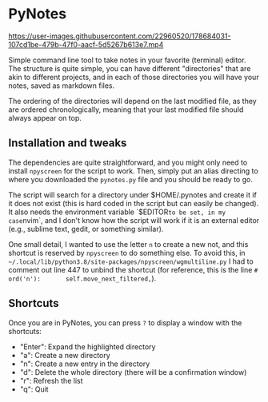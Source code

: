 # PyNotes

https://user-images.githubusercontent.com/22960520/178684031-107cd1be-479b-47f0-aacf-5d5267b613e7.mp4

Simple command line tool to take notes in your favorite (terminal) editor. The structure is quite simple, you can have different "directories" that are akin to different projects, and in each of those directories you will have your notes, saved as markdown files.

The ordering of the directories will depend on the last modified file, as they are ordered chronologically, meaning that your last modified file should always appear on top.

## Installation and tweaks

The dependencies are quite straightforward, and you might only need to install `npyscreen` for the script to work. Then, simply put an alias directing to where you downloaded the `pynotes.py` file and you should be ready to go.

The script will search for a directory under $HOME/.pynotes and create it if it does not exist (this is hard coded in the script but can easily be changed). It also needs the environment variable `$EDITOR` to be set, in my case `nvim`, and I don't know how the script will work if it is an external editor (e.g., sublime text, gedit, or something similar).

One small detail, I wanted to use the letter `n` to create a new not, and this shortcut is reserved by `npyscreen` to do something else. To avoid this, in ` ~/.local/lib/python3.8/site-packages/npyscreen/wgmultiline.py` I had to comment out line 447 to unbind the shortcut (for reference, this is the line `# ord('n'):       self.move_next_filtered,`).

## Shortcuts

Once you are in PyNotes, you can press `?` to display a window with the shortcuts:

- "Enter": Expand the highlighted directory
- "a": Create a new directory
- "n": Create a new entry in the directory
- "d": Delete the whole directory (there will be a confirmation window)
- "r": Refresh the list
- "q": Quit




